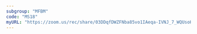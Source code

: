 ```yaml
---
subgroup: "MFBM"
code: "MS18"
myURL: "https://zoom.us/rec/share/03DDqfDWZFNba85vo1IAeqa-IVNJ_7_WQUsoHQrCwekZms5_toU3K_3uVAmZObYD.nzLVdBytDqG8ra0r?startTime=1623927822000"
---
```

